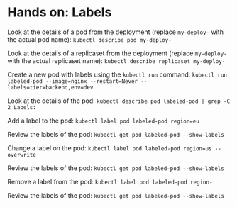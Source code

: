 # Hands on: Labels

Look at the details of a pod from the deployment (replace `my-deploy-` with the actual pod name):
`kubectl describe pod my-deploy-`

Look at the details of a replicaset from the deployment (replace `my-deploy-` with the actual replicaset name):
`kubectl describe replicaset my-deploy-`

Create a new pod with labels using the `kubectl run` command:
`kubectl run labeled-pod --image=nginx --restart=Never --labels=tier=backend,env=dev`

Look at the details of the pod:
`kubectl describe pod labeled-pod | grep -C 2 Labels:`

Add a label to the pod:
`kubectl label pod labeled-pod region=eu`

Review the labels of the pod:
`kubectl get pod labeled-pod --show-labels`

Change a label on the pod:
`kubectl label pod labeled-pod region=us --overwrite`

Review the labels of the pod:
`kubectl get pod labeled-pod --show-labels`

Remove a label from the pod:
`kubectl label pod labeled-pod region-`

Review the labels of the pod:
`kubectl get pod labeled-pod --show-labels`
